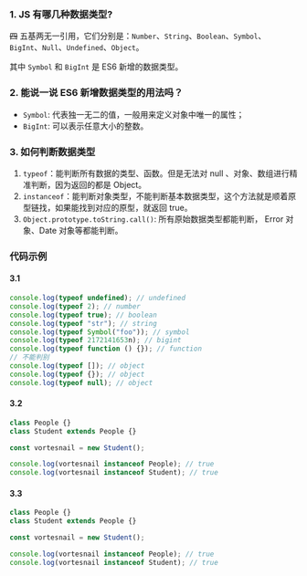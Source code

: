 ### 1. JS 有哪几种数据类型?

~~四~~ 五基两无一引用，它们分别是：`Number`、`String`、`Boolean`、`Symbol`、`BigInt`、`Null`、`Undefined`、`Object`。

其中 `Symbol` 和 `BigInt` 是 ES6 新增的数据类型。

### 2. 能说一说 ES6 新增数据类型的用法吗？

- `Symbol`: 代表独一无二的值，一般用来定义对象中唯一的属性；
- `BigInt`: 可以表示任意大小的整数。

### 3. 如何判断数据类型

1. `typeof`：能判断所有数据的类型、函数。但是无法对 null 、对象、数组进行精准判断，因为返回的都是 Object。
2. `instanceof`：能判断对象类型，不能判断基本数据类型，这个方法就是顺着原型链找，如果能找到对应的原型，就返回 true。
3. `Object.prototype.toString.call()`: 所有原始数据类型都能判断， Error 对象、Date 对象等都能判断。

### 





### 代码示例

#### 3.1

```js
console.log(typeof undefined); // undefined
console.log(typeof 2); // number
console.log(typeof true); // boolean
console.log(typeof "str"); // string
console.log(typeof Symbol("foo")); // symbol
console.log(typeof 2172141653n); // bigint
console.log(typeof function () {}); // function
// 不能判别
console.log(typeof []); // object
console.log(typeof {}); // object
console.log(typeof null); // object
```

#### 3.2

```js
class People {}
class Student extends People {}

const vortesnail = new Student();

console.log(vortesnail instanceof People); // true
console.log(vortesnail instanceof Student); // true
```

#### 3.3

```js
class People {}
class Student extends People {}

const vortesnail = new Student();

console.log(vortesnail instanceof People); // true
console.log(vortesnail instanceof Student); // true
```

